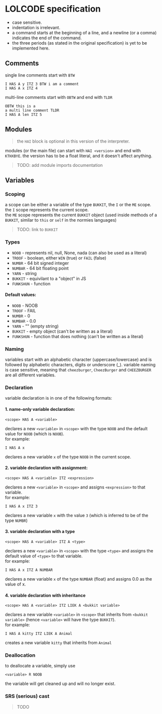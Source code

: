 # LOLCODE specification
 - case sensitive.
 - indentation is irrelevant.
 - a command starts at the beginning of a line, and a newline (or a comma) indicates the end of the command.
 - the three periods (as stated in the original specification) is yet to be implemented here.

## Comments
single line comments start with `BTW`
```lolcode
I HAS A y ITZ 3 BTW i am a comment
I HAS A x ITZ 4
```
multi-line comments start with `OBTW` and end with `TLDR`
```lolcode
OBTW this is a
a multi line comment TLDR
I HAS A len ITZ 5
```

## Modules
> the `HAI` block is optional in this version of the interpreter.

modules (or the main file) can start with `HAI <version>` and end with `KTHXBYE`. the version has to be a float literal, and it doesn't affect anything.

> TODO: add module imports documentation

## Variables
### Scoping
a scope can be either a variable of the type `BUKKIT`, the `I` or the `ME` scope.\
the `I` scope represents the current scope.\
the `ME` scope represents the current `BUKKIT` object (used inside methods of a `BUKKIT`, similar to `this` or `self` in the normies languages)

> TODO: link to `BUKKIT`

### Types
 - `NOOB` - represents nil, null, None, nada (can also be used as a literal)
 - `TROOF` - boolean, either `WIN` (true) or `FAIL` (false)
 - `NUMBR` - 64 bit signed integer
 - `NUMBAR` - 64 bit floating point
 - `YARN` - string
 - `BUKKIT` - equivilant to a "object" in JS
 - `FUNKSHUN` - function

#### Default values:
 - `NOOB` - NOOB
 - `TROOF` - FAIL
 - `NUMBR` - 0
 - `NUMBAR` - 0.0
 - `YARN` - "" (empty string)
 - `BUKKIT` - empty object (can't be written as a literal)
 - `FUNKSHUN` - function that does nothing (can't be written as a literal)

### Naming
variables start with an alphabetic character (uppercase/lowercase) and is followed by alphabetic characters, digits or underscore (_).
variable naming is case sensitive, meaning that `cheezburger`, `CheezBurger` and `CHEEZBURGER` are all different variables.

### Declaration
variable declaration is in one of the following formats:
#### 1. name-only variable declaration:
```lolcode
<scope> HAS A <variable>
```
declares a new `<variable>` in `<scope>` with the type `NOOB` and the default value for `NOOB` (which is `NOOB`).\
for example:
```lolcode
I HAS A x
```
declares a new variable `x` of the type `NOOB` in the current scope.

#### 2. variable declaration with assignment:
```lolcode
<scope> HAS A <variable> ITZ <expression>
```
declares a new `<variable>` in `<scope>` and assigns `<expression>` to that variable.\
for example:
```lolcode
I HAS A x ITZ 3
```
declares a new variable `x` with the value `3` (which is inferred to be of the type `NUMBR`)

#### 3. variable declaration with a type
```lolcode
<scope> HAS A <variable> ITZ A <type>
```
declares a new `<variable>` in `<scope>` with the type `<type>` and assigns the default value of `<type>` to that variable.\
for example:
```lolcode
I HAS A x ITZ A NUMBAR
```
declares a new variable `x` of the type `NUMBAR` (float) and assigns 0.0 as the value of x.

#### 4. variable declaration with inheritance
```lolcode
<scope> HAS A <variable> ITZ LIEK A <bukkit variable>
```
declares a new variable `<variable>` in `<scope>` that inherits from `<bukkit variable>` (hence `<variable>` will have the type `BUKKIT`).\
for example:
```lolcode
I HAS A kitty ITZ LIEK A Animal
```
creates a new variable `kitty` that inherits from `Animal`

### Deallocation
to deallocate a variable, simply use
```lolcode
<variable> R NOOB
```
the variable will get cleaned up and will no longer exist.


### SRS (serious) cast
> TODO
